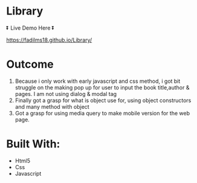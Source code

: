 # Library
⏬ Live Demo Here ⏬

https://fadilms18.github.io/Library/

# Outcome
1. Because i only work with early javascript and css method, i got bit struggle on the making pop up for user to input the book title,author & pages. I am not using dialog & modal tag
2. Finally got a grasp for what is object use for, using object constructors and many method with object
3. Got a grasp for using media query to make mobile version for the web page.

# Built With: 
* Html5
* Css
* Javascript